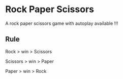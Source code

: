 # Rock Paper Scissors

A rock paper scissors game with autoplay available !!!

## Rule

Rock > win > Scissors

Scissors > win > Paper

Paper > win > Rock
